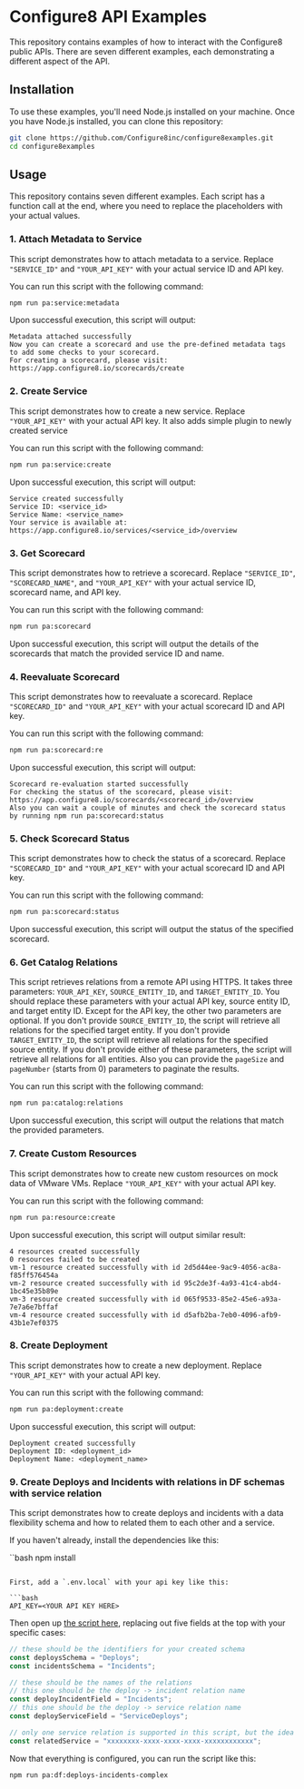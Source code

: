 # Configure8 API Examples

This repository contains examples of how to interact with the Configure8 public APIs. There are seven different examples, each demonstrating a different aspect of the API.

## Installation

To use these examples, you'll need Node.js installed on your machine. Once you have Node.js installed, you can clone this repository:

```bash
git clone https://github.com/Configure8inc/configure8examples.git
cd configure8examples
```

## Usage

This repository contains seven different examples. Each script has a function call at the end, where you need to replace the placeholders with your actual values.

### 1. Attach Metadata to Service

This script demonstrates how to attach metadata to a service. Replace `"SERVICE_ID"` and `"YOUR_API_KEY"` with your actual service ID and API key.

You can run this script with the following command:

```bash
npm run pa:service:metadata
```

Upon successful execution, this script will output:

```
Metadata attached successfully
Now you can create a scorecard and use the pre-defined metadata tags to add some checks to your scorecard.
For creating a scorecard, please visit: https://app.configure8.io/scorecards/create
```

### 2. Create Service

This script demonstrates how to create a new service. Replace `"YOUR_API_KEY"` with your actual API key.
It also adds simple plugin to newly created service

You can run this script with the following command:

```bash
npm run pa:service:create
```

Upon successful execution, this script will output:

```
Service created successfully
Service ID: <service_id>
Service Name: <service_name>
Your service is available at: https://app.configure8.io/services/<service_id>/overview
```

### 3. Get Scorecard

This script demonstrates how to retrieve a scorecard. Replace `"SERVICE_ID"`, `"SCORECARD_NAME"`, and `"YOUR_API_KEY"` with your actual service ID, scorecard name, and API key.

You can run this script with the following command:

```bash
npm run pa:scorecard
```

Upon successful execution, this script will output the details of the scorecards that match the provided service ID and name.

### 4. Reevaluate Scorecard

This script demonstrates how to reevaluate a scorecard. Replace `"SCORECARD_ID"` and `"YOUR_API_KEY"` with your actual scorecard ID and API key.

You can run this script with the following command:

```bash
npm run pa:scorecard:re
```

Upon successful execution, this script will output:

```
Scorecard re-evaluation started successfully
For checking the status of the scorecard, please visit: https://app.configure8.io/scorecards/<scorecard_id>/overview
Also you can wait a couple of minutes and check the scorecard status by running npm run pa:scorecard:status
```

### 5. Check Scorecard Status

This script demonstrates how to check the status of a scorecard. Replace `"SCORECARD_ID"` and `"YOUR_API_KEY"` with your actual scorecard ID and API key.

You can run this script with the following command:

```bash
npm run pa:scorecard:status
```

Upon successful execution, this script will output the status of the specified scorecard.

### 6. Get Catalog Relations

This script retrieves relations from a remote API using HTTPS. It takes three parameters: `YOUR_API_KEY`, `SOURCE_ENTITY_ID`, and `TARGET_ENTITY_ID`. You should replace these parameters with your actual API key, source entity ID, and target entity ID. Except for the API key, the other two parameters are optional. If you don't provide `SOURCE_ENTITY_ID`, the script will retrieve all relations for the specified target entity. If you don't provide `TARGET_ENTITY_ID`, the script will retrieve all relations for the specified source entity. If you don't provide either of these parameters, the script will retrieve all relations for all entities. Also you can provide the `pageSize` and `pageNumber` (starts from 0) parameters to paginate the results.

You can run this script with the following command:

```bash
npm run pa:catalog:relations
```

Upon successful execution, this script will output the relations that match the provided parameters.

### 7. Create Custom Resources

This script demonstrates how to create new custom resources on mock data of VMware VMs. Replace `"YOUR_API_KEY"` with your actual API key.

You can run this script with the following command:

```bash
npm run pa:resource:create
```

Upon successful execution, this script will output similar result:

```
4 resources created successfully
0 resources failed to be created
vm-1 resource created successfully with id 2d5d44ee-9ac9-4056-ac8a-f85ff576454a
vm-2 resource created successfully with id 95c2de3f-4a93-41c4-abd4-1bc45e35b89e
vm-3 resource created successfully with id 065f9533-85e2-45e6-a93a-7e7a6e7bffaf
vm-4 resource created successfully with id d5afb2ba-7eb0-4096-afb9-43b1e7ef0375
```

### 8. Create Deployment

This script demonstrates how to create a new deployment. Replace `"YOUR_API_KEY"` with your actual API key.

You can run this script with the following command:

```bash
npm run pa:deployment:create
```

Upon successful execution, this script will output:

```
Deployment created successfully
Deployment ID: <deployment_id>
Deployment Name: <deployment_name>
```

### 9. Create Deploys and Incidents with relations in DF schemas with service relation

This script demonstrates how to create deploys and incidents with a data flexibility schema and how to related them to each other and a service.

If you haven't already, install the dependencies like this:

``bash
npm install

````

First, add a `.env.local` with your api key like this:

```bash
API_KEY=<YOUR API KEY HERE>
````

Then open up [the script here](public-api/create-df-deploys-incidents-with-service-relation.js), replacing out five fields at the top with your specific cases:

```js
// these should be the identifiers for your created schema
const deploysSchema = "Deploys";
const incidentsSchema = "Incidents";

// these should be the names of the relations
// this one should be the deploy -> incident relation name
const deployIncidentField = "Incidents";
// this one should be the deploy -> service relation name
const deployServiceField = "ServiceDeploys";

// only one service relation is supported in this script, but the idea of deploys being related to services is shown
const relatedService = "xxxxxxxx-xxxx-xxxx-xxxx-xxxxxxxxxxxx";
```

Now that everything is configured, you can run the script like this:

```bash
npm run pa:df:deploys-incidents-complex
```
